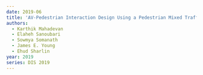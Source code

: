 ```yaml
---
date: 2019-06
title: 'AV-Pedestrian Interaction Design Using a Pedestrian Mixed Traffic Simulator'
authors:
  - Karthik Mahadevan
  - Elaheh Sanoubari
  - Sowmya Somanath
  - James E. Young
  - Ehud Sharlin
year: 2019
series: DIS 2019
---
```



